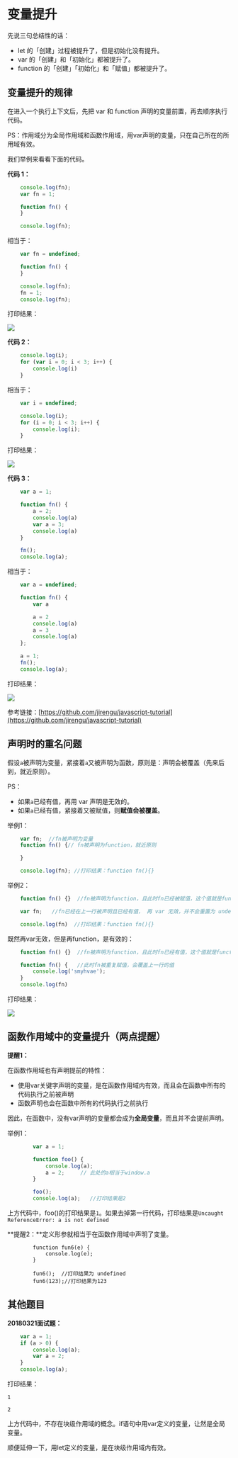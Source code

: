 # 变量提升

先说三句总结性的话：

* let 的「创建」过程被提升了，但是初始化没有提升。
* var 的「创建」和「初始化」都被提升了。
* function 的「创建」「初始化」和「赋值」都被提升了。

## 变量提升的规律

在进入一个执行上下文后，先把 var 和 function 声明的变量前置，再去顺序执行代码。

PS：作用域分为全局作用域和函数作用域，用var声明的变量，只在自己所在的所用域有效。

我们举例来看看下面的代码。

**代码 1：**

```javascript
    console.log(fn);
    var fn = 1;

    function fn() {
    }

    console.log(fn);
```

相当于：

```javascript
    var fn = undefined;

    function fn() {
    }

    console.log(fn);
    fn = 1;
    console.log(fn);
```

打印结果：

![](http://img.smyhvae.com/20180321_1810.png)

**代码 2：**

```javascript
    console.log(i);
    for (var i = 0; i < 3; i++) {
        console.log(i)
    }
```

相当于：

```javascript
    var i = undefined;

    console.log(i);
    for (i = 0; i < 3; i++) {
        console.log(i);
    }
```

打印结果：

![](http://img.smyhvae.com/20180321_1817.png)

**代码 3：**

```javascript
    var a = 1;

    function fn() {
        a = 2;
        console.log(a)
        var a = 3;
        console.log(a)
    }

    fn();
    console.log(a);
```

相当于：

```javascript
    var a = undefined;

    function fn() {
        var a

        a = 2
        console.log(a)
        a = 3
        console.log(a)
    };

    a = 1;
    fn();
    console.log(a);
```

打印结果：

![](http://img.smyhvae.com/20180321_1827.png)

参考链接：[https://github.com/jirengu/javascript-tutorial](https://github.com/jirengu/javascript-tutorial)

## 声明时的重名问题

假设`a`被声明为变量，紧接着`a`又被声明为函数，原则是：声明会被覆盖（先来后到，就近原则）。

PS：

* 如果`a`已经有值，再用 var 声明是无效的。
* 如果`a`已经有值，紧接着又被赋值，则**赋值会被覆盖**。

举例1：

```javascript
    var fn;  //fn被声明为变量
    function fn() {// fn被声明为function，就近原则

    }

    console.log(fn); //打印结果：function fn(){}
```

举例2：

```javascript
    function fn() {}  //fn被声明为function，且此时fn已经被赋值，这个值就是function的对象

    var fn;   //fn已经在上一行被声明且已经有值， 再 var 无效，并不会重置为 undefined

    console.log(fn)  //打印结果：function fn(){}
```

既然再var无效，但是再function，是有效的：

```javascript
    function fn() {}  //fn被声明为function，且此时fn已经有值，这个值就是function的对象

    function fn() {   //此时fn被重复赋值，会覆盖上一行的值
        console.log('smyhvae');
    }
    console.log(fn)
```

打印结果：

![](http://img.smyhvae.com/20180321_1845.png)

## 函数作用域中的变量提升（两点提醒）

**提醒1：**

在函数作用域也有声明提前的特性：

* 使用var关键字声明的变量，是在函数作用域内有效，而且会在函数中所有的代码执行之前被声明
* 函数声明也会在函数中所有的代码执行之前执行

因此，在函数中，没有var声明的变量都会成为**全局变量**，而且并不会提前声明。

举例1：

```javascript
        var a = 1;

        function foo() {
            console.log(a);
            a = 2;     // 此处的a相当于window.a
        }

        foo();
        console.log(a);   //打印结果是2
```

上方代码中，foo\(\)的打印结果是`1`。如果去掉第一行代码，打印结果是`Uncaught ReferenceError: a is not defined`

**提醒2：**定义形参就相当于在函数作用域中声明了变量。

```text
        function fun6(e) {
            console.log(e);
        }

        fun6();  //打印结果为 undefined
        fun6(123);//打印结果为123
```

## 其他题目

**20180321面试题：**

```javascript
    var a = 1;
    if (a > 0) {
        console.log(a);
        var a = 2;
    }
    console.log(a);
```

打印结果：

```text
1

2
```

上方代码中，不存在块级作用域的概念。if语句中用var定义的变量，让然是全局变量。

顺便延伸一下，用let定义的变量，是在块级作用域内有效。

```javascript

```

```javascript

```

```javascript

```

```javascript

```

```javascript

```

